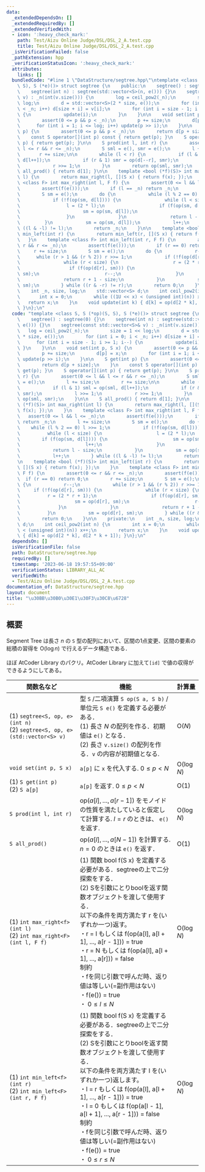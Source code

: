 ```yaml
---
data:
  _extendedDependsOn: []
  _extendedRequiredBy: []
  _extendedVerifiedWith:
  - icon: ':heavy_check_mark:'
    path: Test/Aizu Online Judge/DSL/DSL_2_A.test.cpp
    title: Test/Aizu Online Judge/DSL/DSL_2_A.test.cpp
  _isVerificationFailed: false
  _pathExtension: hpp
  _verificationStatusIcon: ':heavy_check_mark:'
  attributes:
    links: []
  bundledCode: "#line 1 \"DataStructure/segtree.hpp\"\ntemplate <class S, S (*op)(S,\
    \ S), S (*e)()> struct segtree {\n    public:\n    segtree() : segtree(0) {}\n\
    \    segtree(int n) : segtree(std::vector<S>(n, e())) {}\n    segtree(const std::vector<S>&\
    \ v) : _n(int(v.size())) {\n        log = ceil_pow2(_n);\n        size = 1 <<\
    \ log;\n        d = std::vector<S>(2 * size, e());\n        for (int i = 0; i\
    \ < _n; i++) d[size + i] = v[i];\n        for (int i = size - 1; i >= 1; i--)\
    \ {\n            update(i);\n        }\n    }\n\n    void set(int p, S x) {\n\
    \        assert(0 <= p && p < _n);\n        p += size;\n        d[p] = x;\n  \
    \      for (int i = 1; i <= log; i++) update(p >> i);\n    }\n\n    S get(int\
    \ p) {\n        assert(0 <= p && p < _n);\n        return d[p + size];\n    }\n\
    \    const S operator[](int p) const { return get(p); }\n    S operator[](int\
    \ p) { return get(p); }\n\n    S prod(int l, int r) {\n        assert(0 <= l &&\
    \ l <= r && r <= _n);\n        S sml = e(), smr = e();\n        l += size;\n \
    \       r += size;\n\n        while (l < r) {\n            if (l & 1) sml = op(sml,\
    \ d[l++]);\n            if (r & 1) smr = op(d[--r], smr);\n            l >>= 1;\n\
    \            r >>= 1;\n        }\n        return op(sml, smr);\n    }\n\n    S\
    \ all_prod() { return d[1]; }\n\n    template <bool (*f)(S)> int max_right(int\
    \ l) {\n        return max_right(l, [](S x) { return f(x); });\n    }\n    template\
    \ <class F> int max_right(int l, F f) {\n        assert(0 <= l && l <= _n);\n\
    \        assert(f(e()));\n        if (l == _n) return _n;\n        l += size;\n\
    \        S sm = e();\n        do {\n            while (l % 2 == 0) l >>= 1;\n\
    \            if (!f(op(sm, d[l]))) {\n                while (l < size) {\n   \
    \                 l = (2 * l);\n                    if (f(op(sm, d[l]))) {\n \
    \                       sm = op(sm, d[l]);\n                        l++;\n   \
    \                 }\n                }\n                return l - size;\n   \
    \         }\n            sm = op(sm, d[l]);\n            l++;\n        } while\
    \ ((l & -l) != l);\n        return _n;\n    }\n\n    template <bool (*f)(S)> int\
    \ min_left(int r) {\n        return min_left(r, [](S x) { return f(x); });\n \
    \   }\n    template <class F> int min_left(int r, F f) {\n        assert(0 <=\
    \ r && r <= _n);\n        assert(f(e()));\n        if (r == 0) return 0;\n   \
    \     r += size;\n        S sm = e();\n        do {\n            r--;\n      \
    \      while (r > 1 && (r % 2)) r >>= 1;\n            if (!f(op(d[r], sm))) {\n\
    \                while (r < size) {\n                    r = (2 * r + 1);\n  \
    \                  if (f(op(d[r], sm))) {\n                        sm = op(d[r],\
    \ sm);\n                        r--;\n                    }\n                }\n\
    \                return r + 1 - size;\n            }\n            sm = op(d[r],\
    \ sm);\n        } while ((r & -r) != r);\n        return 0;\n    }\n\n    private:\n\
    \    int _n, size, log;\n    std::vector<S> d;\n    int ceil_pow2(int n) {\n \
    \       int x = 0;\n        while ((1U << x) < (unsigned int)(n)) x++;\n     \
    \   return x;\n    }\n    void update(int k) { d[k] = op(d[2 * k], d[2 * k + 1]);\
    \ }\n};\n"
  code: "template <class S, S (*op)(S, S), S (*e)()> struct segtree {\n    public:\n\
    \    segtree() : segtree(0) {}\n    segtree(int n) : segtree(std::vector<S>(n,\
    \ e())) {}\n    segtree(const std::vector<S>& v) : _n(int(v.size())) {\n     \
    \   log = ceil_pow2(_n);\n        size = 1 << log;\n        d = std::vector<S>(2\
    \ * size, e());\n        for (int i = 0; i < _n; i++) d[size + i] = v[i];\n  \
    \      for (int i = size - 1; i >= 1; i--) {\n            update(i);\n       \
    \ }\n    }\n\n    void set(int p, S x) {\n        assert(0 <= p && p < _n);\n\
    \        p += size;\n        d[p] = x;\n        for (int i = 1; i <= log; i++)\
    \ update(p >> i);\n    }\n\n    S get(int p) {\n        assert(0 <= p && p < _n);\n\
    \        return d[p + size];\n    }\n    const S operator[](int p) const { return\
    \ get(p); }\n    S operator[](int p) { return get(p); }\n\n    S prod(int l, int\
    \ r) {\n        assert(0 <= l && l <= r && r <= _n);\n        S sml = e(), smr\
    \ = e();\n        l += size;\n        r += size;\n\n        while (l < r) {\n\
    \            if (l & 1) sml = op(sml, d[l++]);\n            if (r & 1) smr = op(d[--r],\
    \ smr);\n            l >>= 1;\n            r >>= 1;\n        }\n        return\
    \ op(sml, smr);\n    }\n\n    S all_prod() { return d[1]; }\n\n    template <bool\
    \ (*f)(S)> int max_right(int l) {\n        return max_right(l, [](S x) { return\
    \ f(x); });\n    }\n    template <class F> int max_right(int l, F f) {\n     \
    \   assert(0 <= l && l <= _n);\n        assert(f(e()));\n        if (l == _n)\
    \ return _n;\n        l += size;\n        S sm = e();\n        do {\n        \
    \    while (l % 2 == 0) l >>= 1;\n            if (!f(op(sm, d[l]))) {\n      \
    \          while (l < size) {\n                    l = (2 * l);\n            \
    \        if (f(op(sm, d[l]))) {\n                        sm = op(sm, d[l]);\n\
    \                        l++;\n                    }\n                }\n    \
    \            return l - size;\n            }\n            sm = op(sm, d[l]);\n\
    \            l++;\n        } while ((l & -l) != l);\n        return _n;\n    }\n\
    \n    template <bool (*f)(S)> int min_left(int r) {\n        return min_left(r,\
    \ [](S x) { return f(x); });\n    }\n    template <class F> int min_left(int r,\
    \ F f) {\n        assert(0 <= r && r <= _n);\n        assert(f(e()));\n      \
    \  if (r == 0) return 0;\n        r += size;\n        S sm = e();\n        do\
    \ {\n            r--;\n            while (r > 1 && (r % 2)) r >>= 1;\n       \
    \     if (!f(op(d[r], sm))) {\n                while (r < size) {\n          \
    \          r = (2 * r + 1);\n                    if (f(op(d[r], sm))) {\n    \
    \                    sm = op(d[r], sm);\n                        r--;\n      \
    \              }\n                }\n                return r + 1 - size;\n  \
    \          }\n            sm = op(d[r], sm);\n        } while ((r & -r) != r);\n\
    \        return 0;\n    }\n\n    private:\n    int _n, size, log;\n    std::vector<S>\
    \ d;\n    int ceil_pow2(int n) {\n        int x = 0;\n        while ((1U << x)\
    \ < (unsigned int)(n)) x++;\n        return x;\n    }\n    void update(int k)\
    \ { d[k] = op(d[2 * k], d[2 * k + 1]); }\n};\n"
  dependsOn: []
  isVerificationFile: false
  path: DataStructure/segtree.hpp
  requiredBy: []
  timestamp: '2023-06-18 19:57:55+09:00'
  verificationStatus: LIBRARY_ALL_AC
  verifiedWith:
  - Test/Aizu Online Judge/DSL/DSL_2_A.test.cpp
documentation_of: DataStructure/segtree.hpp
layout: document
title: "\u30BB\u30B0\u30E1\u30F3\u30C8\u6728"
---
```


## 概要
Segment Tree は長さ $n$ の `S` 型の配列において、区間の1点変更、区間の要素の総積の習得を $\text{O}(\log n)$ で行えるデータ構造である．<br><br>
ほぼ AtCoder Library のパクリ。AtCoder Library に加えて`[id]` で値の収得ができるようにしてある。<br>


|関数名など|機能|計算量|
|---------|----|-----|
|(1) `segtree<S, op, e>(int n)` <br> (2) `segtree<S, op, e>(std::vector<S> v)` | 型 `S` /二項演算 `S op(S a, S b)` /単位元 `S e()` を定義する必要がある．<br> (1) 長さ $N$ の配列を作る．初期値は `e()` となる．<br> (2) 長さ `v.size()` の配列を作る．`v` の内容が初期値となる. | $\text{O}(N)$ |
| `void set(int p, S x)` | `a[p]` に `x` を代入する.   $0 \leq p < N$  | $\text{O}(\log N)$ |
|(1) `S get(int p)` <br> (2) `S a[p]` | `a[p]` を返す. $0 \leq p < N$  | $\text{O}(1)$ |
| `S prod(int l, int r)`| $\text{op}(a[l], \ldots, a[r - 1])$ をモノイドの性質を満たしていると仮定して計算する. $l = r$ のときは、 `e()` を返す. | $\text{O}(\log N)$ |
| `S all_prod()` | $\text{op}(a[l], \ldots, a[N - 1])$ を計算する.  $n = 0$ のときは `e()` を返す．| $\text{O}(1)$ |
|(1) `int max_right<f>(int l)` <br> (2) `int max_right<F>(int l, F f)` | (1) 関数 bool f(S x) を定義する必要がある．segtreeの上で二分探索をする．<br> (2) Sを引数にとりboolを返す関数オブジェクトを渡して使用する．<br> 以下の条件を両方満たす r を(いずれか一つ)返す。 <br>・r = l もしくは f(op(a[l], a[l + 1], ..., a[r - 1])) = true <br>・r = N もしくは f(op(a[l], a[l + 1], ..., a[r])) = false <br> 制約 <br>・fを同じ引数で呼んだ時、返り値は等しい(=副作用はない) <br>・f(e()) = true <br>・ $0 \leq l \leq N$ |$\text{O}(\log N)$|
|(1) `int min_left<f>(int r)` <br> (2) `int min_left<F>(int r, F f)` |(1) 関数 bool f(S x) を定義する必要がある．segtreeの上で二分探索をする．<br>(2) Sを引数にとりboolを返す関数オブジェクトを渡して使用する．<br> 以下の条件を両方満たす l を(いずれか一つ)返します。<br>・l = r もしくは f(op(a[l], a[l + 1], ..., a[r - 1])) = true<br>・l = 0 もしくは f(op(a[l - 1], a[l + 1], ..., a[r - 1])) = false<br>制約<br>・fを同じ引数で呼んだ時、返り値は等しい(=副作用はない)<br>・f(e()) = true<br>・ $0 \leq r \leq N$ | $\text{O}(\log N)$ |
